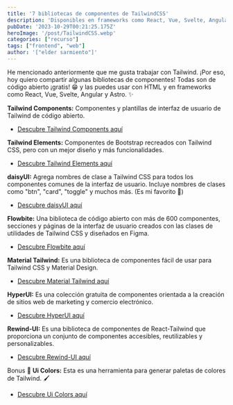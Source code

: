 ```yaml
---
title: '7 bibliotecas de componentes de TailwindCSS'
description: 'Disponibles en frameworks como React, Vue, Svelte, Angular y Astro.'
pubDate: '2023-10-29T00:21:25.175Z'
heroImage: '/post/TailwindCSS.webp'
categories: ["recurso"]
tags: ["frontend", "web"]
author: '["elder sarmiento"]'
---
```


He mencionado anteriormente que me gusta trabajar con Tailwind. ¡Por eso, hoy quiero compartir algunas bibliotecas de componentes! Todas son de código abierto ¡gratis! 😁 y las puedes usar con HTML y en frameworks como React, Vue, Svelte, Angular y Astro. ✨

__Tailwind Components:__
Componentes y plantillas de interfaz de usuario de Tailwind de código abierto.
- <a href="https://tailwindcomponents.com/" target="_blank">Descubre Tailwind Components aquí</a>

__Tailwind Elements:__
Componentes de Bootstrap recreados con Tailwind CSS, pero con un mejor diseño y más funcionalidades.
- <a href="https://tw-elements.com/" target="_blank">Descubre Tailwind Elements aquí</a>

__daisyUI:__
Agrega nombres de clase a Tailwind CSS para todos los componentes comunes de la interfaz de usuario. Incluye nombres de clases como "btn", "card", "toggle" y muchos más. (Es mi favorito 🚀)
- <a href="https://daisyui.com/" target="_blank">Descubre daisyUI aquí</a>

__Flowbite:__
Una biblioteca de código abierto con más de 600 componentes, secciones y páginas de la interfaz de usuario creados con las clases de utilidades de Tailwind CSS y diseñados en Figma.
- <a href="https://flowbite.com/" target="_blank">Descubre Flowbite aquí</a>

__Material Tailwind:__
Es una biblioteca de componentes fácil de usar para Tailwind CSS y Material Design.
- <a href="https://www.material-tailwind.com/" target="_blank">Descubre Material Tailwind aquí</a>

__HyperUI:__
Es una colección gratuita de componentes orientada a la creación de sitios web de marketing y comercio electrónico.
- <a href="https://www.hyperui.dev/" target="_blank">Descubre HyperUI aquí</a>

__Rewind-UI:__
Es una biblioteca de componentes de React-Tailwind que proporciona un conjunto de componentes accesibles, reutilizables y personalizables.
- <a href="https://rewind-ui.dev/" target="_blank">Descubre Rewind-UI aquí</a>

Bonus 🎁
__Ui Colors:__
Esta es una herramienta para generar paletas de colores de Tailwind. 🖌️
- <a href="https://uicolors.app/create" target="_blank">Descubre Ui Colors aquí</a>
